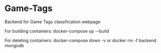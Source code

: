 # Game-Tags
Backend for Game Tags classification webpage

For building containers: docker-compose up --build

For deleting containers: docker-compose down -v or docker rm -f backend mongodb
